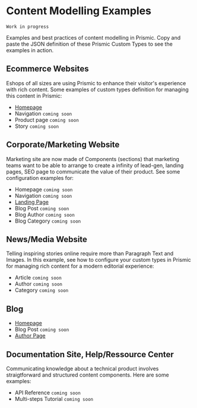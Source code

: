 # Content Modelling Examples
`Work in progress`

Examples and best practices of content modelling in Prismic. Copy and paste the JSON definition of these Prismic Custom Types to see the examples in action.

## Ecommerce Websites

Eshops of all sizes are using Prismic to enhance their visitor's experience with rich content. Some examples of custom types definition for managing this content in Prismic:
* [Homepage](https://github.com/prismicio/content-modelling-examples/blob/main/Ecommerce/homepage.json)
* Navigation `coming soon`
* Product page `coming soon`
* Story `coming soon`

## Corporate/Marketing Website

Marketing site are now made of Components (sections) that marketing teams want to be able to arrange to create a infinity of lead-gen, landing pages, SEO page to communicate the value of their product. See some configuration examples for:
* Homepage `coming soon`
* Navigation `coming soon`
* [Landing Page](https://github.com/prismicio/content-modelling-examples/blob/main/Marketing/landingpage.json)
* Blog Post `coming soon`
* Blog Author `coming soon`
* Blog Category `coming soon`

## News/Media Website

Telling inspiring stories online require more than Paragraph Text and Images. In this example, see how to configure your custom types in Prismic for managing rich content for a modern editorial experience:
* Article `coming soon`
* Author `coming soon`
* Category `coming soon`

## Blog

* [Homepage](https://github.com/prismicio/content-modelling-examples/blob/main/Blog/homepage.json)
* Blog Post `coming soon`
* [Author Page](https://github.com/prismicio/content-modelling-examples/blob/main/Blog/author.json)


## Documentation Site, Help/Ressource Center

Communicating knowledge about a technical product involves straigtforward and structured content components. Here are some examples:
* API Reference  `coming soon`
* Multi-steps Tutorial `coming soon`
